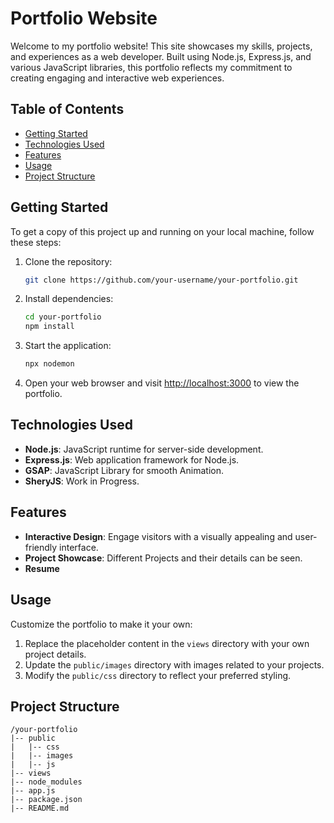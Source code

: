 # Portfolio Website

Welcome to my portfolio website! This site showcases my skills, projects, and experiences as a web developer. Built using Node.js, Express.js, and various JavaScript libraries, this portfolio reflects my commitment to creating engaging and interactive web experiences.

## Table of Contents
- [Getting Started](#getting-started)
- [Technologies Used](#technologies-used)
- [Features](#features)
- [Usage](#usage)
- [Project Structure](#project-structure)
  
## Getting Started

To get a copy of this project up and running on your local machine, follow these steps:

1. Clone the repository:
   ```bash
   git clone https://github.com/your-username/your-portfolio.git
   ```

2. Install dependencies:
   ```bash
   cd your-portfolio
   npm install
   ```

3. Start the application:
   ```bash
   npx nodemon
   ```

4. Open your web browser and visit [http://localhost:3000](http://localhost:3000) to view the portfolio.

## Technologies Used

- **Node.js**: JavaScript runtime for server-side development.
- **Express.js**: Web application framework for Node.js.
- **GSAP**: JavaScript Library for smooth Animation.
- **SheryJS**: Work in Progress.

## Features

- **Interactive Design**: Engage visitors with a visually appealing and user-friendly interface.
- **Project Showcase**: Different Projects and their details can be seen.
- **Resume**

## Usage

Customize the portfolio to make it your own:

1. Replace the placeholder content in the `views` directory with your own project details.
2. Update the `public/images` directory with images related to your projects.
3. Modify the `public/css` directory to reflect your preferred styling.

## Project Structure

```
/your-portfolio
|-- public
|   |-- css
|   |-- images
|   |-- js
|-- views
|-- node_modules
|-- app.js
|-- package.json
|-- README.md
```
